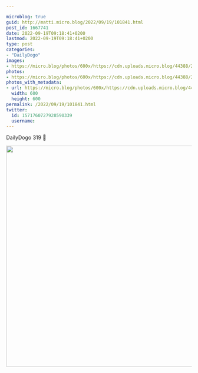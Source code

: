 ```yaml
---

microblog: true
guid: http://matti.micro.blog/2022/09/19/101841.html
post_id: 1667741
date: 2022-09-19T09:18:41+0200
lastmod: 2022-09-19T09:18:41+0200
type: post
categories:
- "DailyDogo"
images:
- https://micro.blog/photos/600x/https://cdn.uploads.micro.blog/44388/2022/3a99e81270.jpg
photos:
- https://micro.blog/photos/600x/https://cdn.uploads.micro.blog/44388/2022/3a99e81270.jpg
photos_with_metadata:
- url: https://micro.blog/photos/600x/https://cdn.uploads.micro.blog/44388/2022/3a99e81270.jpg
  width: 600
  height: 600
permalink: /2022/09/19/101841.html
twitter:
  id: 1571760727928590339
  username:
---
```

DailyDogo 319 🐶

<img src="/media/uploads/2022/3a99e81270.jpg" width="600" height="600" alt="" />
